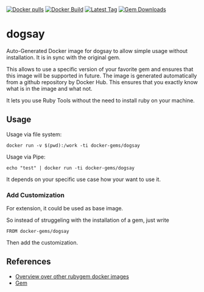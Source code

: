 [![Docker pulls](https://img.shields.io/docker/pulls/rubygem/dogsay.svg)](https://hub.docker.com/r/rubygem/dogsay/)
[![Docker Build](https://img.shields.io/docker/automated/rubygem/dogsay.svg)](https://hub.docker.com/r/rubygem/dogsay/)
[![Latest Tag](https://img.shields.io/github/tag/docker-rubygem/dogsay.svg)](https://hub.docker.com/r/rubygem/dogsay/)
[![Gem Downloads](https://img.shields.io/gem/dt/dogsay.svg)](https://rubygems.org/gems/dogsay/)
# dogsay

Auto-Generated Docker image for dogsay to allow simple usage without installation.
It is in sync with the original gem.

This allows to use a specific version of your favorite gem and ensures that this image will be supported in future.
The image is generated automatically from a github repository by Docker Hub.
This ensures that you exactly know what is in the image and what not.

It lets you use Ruby Tools without the need to install ruby on your machine.

## Usage

Usage via file system:

`docker run -v $(pwd):/work -ti docker-gems/dogsay`

Usage via Pipe:

`echo "test" | docker run -ti docker-gems/dogsay`

It depends on your specific use case how your want to use it.

### Add Customization

For extension, it could be used as base image.

So instead of struggeling with the installation of a gem, just write

`FROM docker-gems/dogsay`

Then add the customization.

## References

 - [Overview over other rubygem docker images](https://github.com/thinkbot/docker-rubygem)
 - [Gem](https://rubygems.org/gems/dogsay/)
